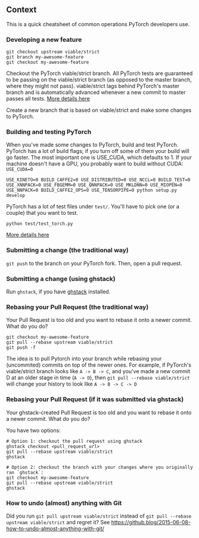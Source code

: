 ## Context

This is a quick cheatsheet of common operations PyTorch developers use.

### Developing a new feature

```
git checkout upstream viable/strict
git branch my-awesome-feature
git checkout my-awesome-feature
```

Checkout the PyTorch viable/strict branch. All PyTorch tests are guaranteed to be passing on the viable/strict branch (as opposed to the master branch, where they might not pass). viable/strict lags behind PyTorch's master branch and is automatically advanced whenever a new commit to master passes all tests. [More details here](https://github.com/pytorch/pytorch/wiki/PyTorch-Basics#use-viablestrict)

Create a new branch that is based on viable/strict and make some changes to PyTorch.

### Building and testing PyTorch

When you've made some changes to PyTorch, build and test PyTorch. PyTorch has a lot of build flags; if you turn off some of them your build will go faster. The most important one is USE_CUDA, which defaults to 1. If your machine doesn't have a GPU, you probably want to build without CUDA: `USE_CUDA=0`

```
USE_KINETO=0 BUILD_CAFFE2=0 USE_DISTRIBUTED=0 USE_NCCL=0 BUILD_TEST=0 USE_XNNPACK=0 USE_FBGEMM=0 USE_QNNPACK=0 USE_MKLDNN=0 USE_MIOPEN=0 USE_NNPACK=0 BUILD_CAFFE2_OPS=0 USE_TENSORPIPE=0 python setup.py develop
```

PyTorch has a lot of test files under `test/`. You'll have to pick one (or a couple) that you want to test.
```
python test/test_torch.py
```

[More details here](https://github.com/pytorch/pytorch/blob/master/CONTRIBUTING.md#developing-pytorch)

### Submitting a change (the traditional way)

`git push` to the branch on your PyTorch fork. Then, open a pull request.

### Submitting a change (using ghstack)

Run `ghstack`, if you have [ghstack](https://github.com/ezyang/ghstack) installed.

### Rebasing your Pull Request (the traditional way)

Your Pull Request is too old and you want to rebase it onto a newer commit. What do you do?

```
git checkout my-awesome-feature
git pull --rebase upstream viable/strict
git push -f
```

The idea is to pull Pytorch into your branch while rebasing your (uncommited) commits on top of the newer ones.
For example, if PyTorch's viable/strict branch looks like `A -> B -> C`, and you've made a new commit D at an older stage in time (`A -> D`),
then `git pull --rebase viable/strict` will change your history to look like `A -> B -> C -> D`

### Rebasing your Pull Request (if it was submitted via ghstack)

Your ghstack-created Pull Request is too old and you want to rebase it onto a newer commit. What do you do?

You have two options:
```
# Option 1: checkout the pull request using ghstack
ghstack checkout <pull_request_url>
git pull --rebase upstream viable/strict
ghstack
```

```
# Option 2: checkout the branch with your changes where you originally ran `ghstack`:
git checkout my-awesome-feature
git pull --rebase upstream viable/strict
ghstack
```

### How to undo (almost) anything with Git

Did you run `git pull upstream viable/strict` instead of `git pull --rebase upstream viable/strict` and regret it? See https://github.blog/2015-06-08-how-to-undo-almost-anything-with-git/
